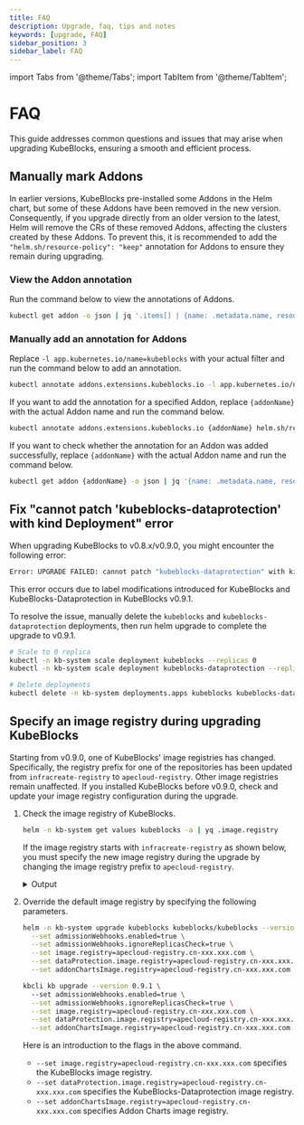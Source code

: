 ```yaml
---
title: FAQ
description: Upgrade, faq, tips and notes
keywords: [upgrade, FAQ]
sidebar_position: 3
sidebar_label: FAQ
---
```


import Tabs from '@theme/Tabs';
import TabItem from '@theme/TabItem';

# FAQ

This guide addresses common questions and issues that may arise when upgrading KubeBlocks, ensuring a smooth and efficient process.

## Manually mark Addons

In earlier versions, KubeBlocks pre-installed some Addons in the Helm chart, but some of these Addons have been removed in the new version. Consequently, if you upgrade directly from an older version to the latest, Helm will remove the CRs of these removed Addons, affecting the clusters created by these Addons. To prevent this, it is recommended to add the `"helm.sh/resource-policy": "keep"` annotation for Addons to ensure they remain during upgrading.

### View the Addon annotation

Run the command below to view the annotations of Addons.

```bash
kubectl get addon -o json | jq '.items[] | {name: .metadata.name, resource_policy: .metadata.annotations["helm.sh/resource-policy"]}'
```

### Manually add an annotation for Addons

Replace `-l app.kubernetes.io/name=kubeblocks` with your actual filter and run the command below to add an annotation.

```bash
kubectl annotate addons.extensions.kubeblocks.io -l app.kubernetes.io/name=kubeblocks helm.sh/resource-policy=keep
```

If you want to add the annotation for a specified Addon, replace `{addonName}` with the actual Addon name and run the command below.

```bash
kubectl annotate addons.extensions.kubeblocks.io {addonName} helm.sh/resource-policy=keep
```

If you want to check whether the annotation for an Addon was added successfully, replace `{addonName}` with the actual Addon name and run the command below.

```bash
kubectl get addon {addonName} -o json | jq '{name: .metadata.name, resource_policy: .metadata.annotations["helm.sh/resource-policy"]}'
```

## Fix "cannot patch 'kubeblocks-dataprotection' with kind Deployment" error

When upgrading KubeBlocks to v0.8.x/v0.9.0, you might encounter the following error:

```bash
Error: UPGRADE FAILED: cannot patch "kubeblocks-dataprotection" with kind Deployment: Deployment.apps "kubeblocks-dataprotection" is invalid: spec.selector: Invalid value: v1.LabelSelector{MatchLabels:map[string]string{"app.kubernetes.io/component":"dataprotection", "app.kubernetes.io/instance":"kubeblocks", "app.kubernetes.io/name":"kubeblocks"}, MatchExpressions:[]v1.LabelSelectorRequirement(nil)}: field is immutable && cannot patch "kubeblocks" with kind Deployment: Deployment.apps "kubeblocks" is invalid: spec.selector: Invalid value: v1.LabelSelector{MatchLabels:map[string]string{"app.kubernetes.io/component":"apps", "app.kubernetes.io/instance":"kubeblocks", "app.kubernetes.io/name":"kubeblocks"}, MatchExpressions:[]v1.LabelSelectorRequirement(nil)}: field is immutable
```

This error occurs due to label modifications introduced for KubeBlocks and KubeBlocks-Dataprotection in KubeBlocks v0.9.1.

To resolve the issue, manually delete the `kubeblocks` and `kubeblocks-dataprotection` deployments, then run helm upgrade to complete the upgrade to v0.9.1.

```bash
# Scale to 0 replica
kubectl -n kb-system scale deployment kubeblocks --replicas 0
kubectl -n kb-system scale deployment kubeblocks-dataprotection --replicas 0

# Delete deployments
kubectl delete -n kb-system deployments.apps kubeblocks kubeblocks-dataprotection
```

## Specify an image registry during upgrading KubeBlocks

Starting from v0.9.0, one of KubeBlocks' image registries has changed. Specifically, the registry prefix for one of the repositories has been updated from `infracreate-registry` to `apecloud-registry`. Other image registries remain unaffected. If you installed KubeBlocks before v0.9.0, check and update your image registry configuration during the upgrade.

1. Check the image registry of KubeBlocks.

   ```bash
   helm -n kb-system get values kubeblocks -a | yq .image.registry
   ```

   If the image registry starts with `infracreate-registry` as shown below, you must specify the new image registry during the upgrade by changing the image registry prefix to `apecloud-registry`.

   <details>

   <summary>Output</summary>

   ```text
   infracreate-registry.cn-xxx.xxx.com
   ```

   </details>

2. Override the default image registry by specifying the following parameters.

   <Tabs>

   <TabItem value="Helm" label="Helm" default>

   ```bash
   helm -n kb-system upgrade kubeblocks kubeblocks/kubeblocks --version 0.9.1 \
     --set admissionWebhooks.enabled=true \
     --set admissionWebhooks.ignoreReplicasCheck=true \
     --set image.registry=apecloud-registry.cn-xxx.xxx.com \
     --set dataProtection.image.registry=apecloud-registry.cn-xxx.xxx.com \
     --set addonChartsImage.registry=apecloud-registry.cn-xxx.xxx.com
   ```

   </TabItem>

   <TabItem value="kbcli" label="kbcli">

   ```bash
   kbcli kb upgrade --version 0.9.1 \ 
     --set admissionWebhooks.enabled=true \
     --set admissionWebhooks.ignoreReplicasCheck=true \
     --set image.registry=apecloud-registry.cn-xxx.xxx.com \
     --set dataProtection.image.registry=apecloud-registry.cn-xxx.xxx.com \
     --set addonChartsImage.registry=apecloud-registry.cn-xxx.xxx.com
   ```

   </TabItem>

   </Tabs>

   Here is an introduction to the flags in the above command.

   - `--set image.registry=apecloud-registry.cn-xxx.xxx.com` specifies the KubeBlocks image registry.
   - `--set dataProtection.image.registry=apecloud-registry.cn-xxx.xxx.com` specifies the KubeBlocks-Dataprotection image registry.
   - `--set addonChartsImage.registry=apecloud-registry.cn-xxx.xxx.com` specifies Addon Charts image registry.
